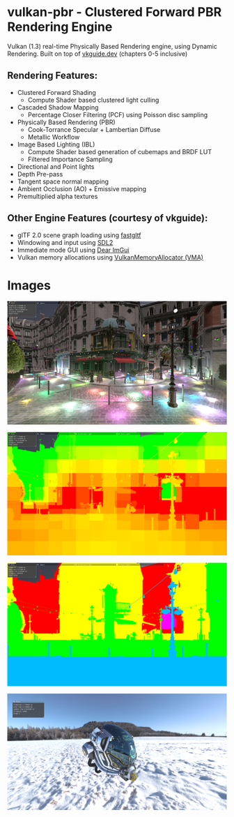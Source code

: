 # vulkan-pbr - Clustered Forward PBR Rendering Engine

Vulkan (1.3) real-time Physically Based Rendering engine, using Dynamic Rendering. Built on top of [vkguide.dev](https://vkguide.dev) (chapters 0-5 inclusive)

## Rendering Features:
- Clustered Forward Shading
  - Compute Shader based clustered light culling
- Cascaded Shadow Mapping
  - Percentage Closer Filtering (PCF) using Poisson disc sampling
- Physically Based Rendering (PBR)
  - Cook-Torrance Specular + Lambertian Diffuse
  - Metallic Workflow
- Image Based Lighting (IBL)
  - Compute Shader based generation of cubemaps and BRDF LUT
  - Filtered Importance Sampling
- Directional and Point lights
- Depth Pre-pass
- Tangent space normal mapping
- Ambient Occlusion (AO) + Emissive mapping
- Premultiplied alpha textures

## Other Engine Features (courtesy of vkguide):
- glTF 2.0 scene graph loading using [fastgltf](https://github.com/spnda/fastgltf)
- Windowing and input using [SDL2](https://github.com/libsdl-org/SDL/tree/SDL2)
- Immediate mode GUI using [Dear ImGui](https://github.com/ocornut/imgui)
- Vulkan memory allocations using [VulkanMemoryAllocator (VMA)](https://github.com/GPUOpen-LibrariesAndSDKs/VulkanMemoryAllocator)

# Images

![Bistro with 512 point lights](./readme-images/0.png)

![Cluster light count visualisation](./readme-images/1.png)

![Directional shadow cascades visualisation](./readme-images/2.png)

![DamagedHelmet IBL](./readme-images/3.png)
